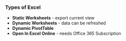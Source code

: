 ### Types of Excel
- **Static Worksheets** - export current view
- **Dynamic Worksheets** - data can be refreshed
- **Dynamic PivotTable**
- **Open In Excel Online** - needs Office 365 Subscription